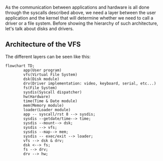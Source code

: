 As the communication between applications and hardware is all done through the syscalls described above, we need a layer between the user application and the kernel that will determine whether we need to call a driver or a file system. Before showing the hierarchy of such architecture, let's talk about disks and drivers.

## Architecture of the VFS

The different layers can be seen like this:

```mermaid
flowchart TD;
        app(User program)
        vfs(Virtual File System)
        dsk(Disk module)
        drv(Driver implementation: video, keyboard, serial, etc...)
        fs(File System)
        sysdis(Syscall dispatcher)
        hw(Hardware)
        time(Time & Date module)
        mem(Memory module)
        loader(Loader module)
        app -- syscall/rst 8 --> sysdis;
        sysdis --getdate/time--> time;
        sysdis --mount--> dsk;
        sysdis --> vfs;
        sysdis --map--> mem;
        sysdis -- exec/exit --> loader;
        vfs --> dsk & drv;
        dsk <--> fs;
        fs --> drv;
        drv --> hw;
```
